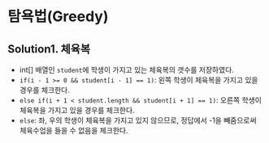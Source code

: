 # 탐욕법(Greedy)

## Solution1. 체육복

- int[] 배열인 `student`에 학생이 가지고 있는 체육복의 갯수를 저장하였다.
- `if(i - 1 >= 0 && student[i - 1] == 1)`: 왼쪽 학생이 체육복을 가지고 있을 경우를 체크한다.
- `else if(i + 1 < student.length && student[i + 1] == 1)`: 오른쪽 학생이 체육복을 가지고 있을 경우를 체크한다.
- `else`: 좌, 우의 학생이 체육복을 가지고 있지 않으므로, 정답에서 -1을 빼줌으로써 체육수업을 들을 수 없음을 체크한다.
